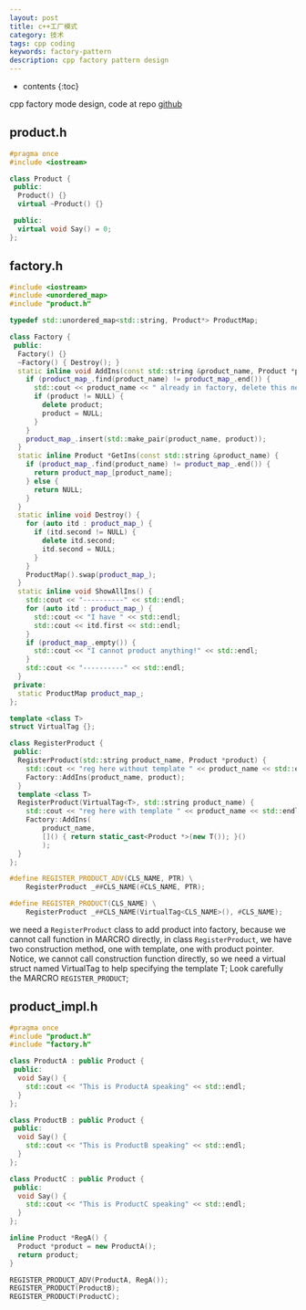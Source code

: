 ```yaml
---
layout: post
title: c++工厂模式
category: 技术
tags: cpp coding
keywords: factory-pattern
description: cpp factory pattern design
---
```

* contents
{:toc}

cpp factory mode design, code at repo [github](https://github.com/ygao12/experiments/tree/master/cpp/factory_demo)



## product.h
``` cpp
#pragma once
#include <iostream>

class Product {
 public:
  Product() {}
  virtual ~Product() {}

 public:
  virtual void Say() = 0;
};
```

## factory.h
``` cpp
#include <iostream>
#include <unordered_map>
#include "product.h"

typedef std::unordered_map<std::string, Product*> ProductMap;

class Factory {
 public:
  Factory() {}
  ~Factory() { Destroy(); }
  static inline void AddIns(const std::string &product_name, Product *product) {
    if (product_map_.find(product_name) != product_map_.end()) {
      std::cout << product_name << " already in factory, delete this new one" << std::endl;
      if (product != NULL) {
        delete product;
        product = NULL;
      }
    }
    product_map_.insert(std::make_pair(product_name, product));
  }
  static inline Product *GetIns(const std::string &product_name) {
    if (product_map_.find(product_name) != product_map_.end()) {
      return product_map_[product_name];
    } else {
      return NULL;
    }
  }
  static inline void Destroy() {
    for (auto itd : product_map_) {
      if (itd.second != NULL) {
        delete itd.second;
        itd.second = NULL;
      }
    }
    ProductMap().swap(product_map_);
  }
  static inline void ShowAllIns() {
    std::cout << "----------" << std::endl;
    for (auto itd : product_map_) {
      std::cout << "I have " << std::endl;
      std::cout << itd.first << std::endl;
    }
    if (product_map_.empty()) {
      std::cout << "I cannot product anything!" << std::endl;
    }
    std::cout << "----------" << std::endl;
  }
 private:
  static ProductMap product_map_;
};

template <class T>
struct VirtualTag {};

class RegisterProduct {
 public:
  RegisterProduct(std::string product_name, Product *product) {
    std::cout << "reg here without template " << product_name << std::endl;
    Factory::AddIns(product_name, product);
  }
  template <class T>
  RegisterProduct(VirtualTag<T>, std::string product_name) {
    std::cout << "reg here with template " << product_name << std::endl;
    Factory::AddIns(
        product_name,
        []() { return static_cast<Product *>(new T()); }()
        );
  }
};

#define REGISTER_PRODUCT_ADV(CLS_NAME, PTR) \
    RegisterProduct _##CLS_NAME(#CLS_NAME, PTR);

#define REGISTER_PRODUCT(CLS_NAME) \
    RegisterProduct _##CLS_NAME(VirtualTag<CLS_NAME>(), #CLS_NAME);
```
we need a `RegisterProduct` class to add product into factory, because we cannot call function in MARCRO directly,
in class `RegisterProduct`, we have two construction method, one with template, one with product pointer.
Notice, we cannot call construction function directly, so we need a virtual struct named VirtualTag to help specifying
the template T; Look carefully the MARCRO `REGISTER_PRODUCT`;

## product_impl.h
``` cpp
#pragma once
#include "product.h"
#include "factory.h"

class ProductA : public Product {
 public:
  void Say() {
    std::cout << "This is ProductA speaking" << std::endl;
  }
};

class ProductB : public Product {
 public:
  void Say() {
    std::cout << "This is ProductB speaking" << std::endl;
  }
};

class ProductC : public Product {
 public:
  void Say() {
    std::cout << "This is ProductC speaking" << std::endl;
  }
};

inline Product *RegA() {
  Product *product = new ProductA();
  return product;
}

REGISTER_PRODUCT_ADV(ProductA, RegA());
REGISTER_PRODUCT(ProductB);
REGISTER_PRODUCT(ProductC);
```

